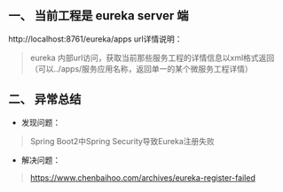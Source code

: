 ## 一、 当前工程是 eureka server 端

http://localhost:8761/eureka/apps url详情说明：
> eureka 内部url访问，获取当前那些服务工程的详情信息以xml格式返回（可以../apps/服务应用名称，返回单一的某个微服务工程详情）
		
## 二、 异常总结	
* 发现问题：
> Spring Boot2中Spring Security导致Eureka注册失败
* 解决问题：					
> https://www.chenbaihoo.com/archives/eureka-register-failed